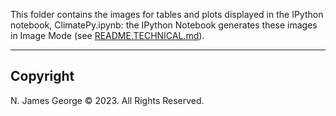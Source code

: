 This folder contains the images for tables and plots displayed in the IPython notebook, ClimatePy.ipynb: the IPython Notebook generates these images in Image Mode (see [README.TECHNICAL.md](./README.TECHNICAL.md)).

----

## Copyright

N. James George © 2023. All Rights Reserved.
